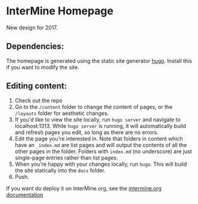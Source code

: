 # InterMine Homepage

New design for 2017.

## Dependencies:
The homepage is generated using the static site generator [hugo](https://gohugo.io/). Install this if you want to modify the site.

## Editing content: 

1. Check out the repo
2. Go to the `/content` folder to change the content of pages, or the `/layouts` folder for aesthetic changes. 
4. If you'd like to view the site locally, run `hugo server` and navigate to localhost:1313. While `hugo server` is running, it will automatically build and refresh pages you edit, so long as there are no errors.
3. Edit the page you're interested in. Note that folders in content which have an `_index.md` are list pages and will output the contents of all the other pages in the folder. Folders with `index.md` (no underscore) are just single-page entries rather than list pages.
5. When you're happy with your changes locally, run `hugo`. This will build the site statically into the `docs` folder.
6. Push. 

If you want do deploy it on InterMine.org, see the [intermine.org documentation](https://github.com/intermine/intermine.github.io/blob/master/README.md)
